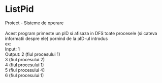 # ListPid
Proiect - Sisteme de operare<br/>
<br/>
Acest program primeste un pID si afisaza in DFS toate procesele (si cateva informatii despre ele) pornind de la pID-ul introdus<br/>
ex:<br/>
Input: 1<br/>
Output: 2 (fiul procesului 1)<br/>
        3 (fiul procesului 2)<br/>
        4 (fiul procesului 1)<br/>
        5 (fiul procesului 4)<br/>
        6 (fiul procesului 1)<br/>
